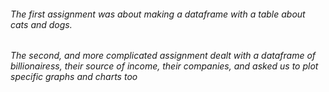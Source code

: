 ###### The first assignment was about making a dataframe with a table about cats and dogs.
###### The second, and more complicated assignment dealt with a dataframe of billionairess, their source of income, their companies, and asked us to plot specific graphs and charts too 
